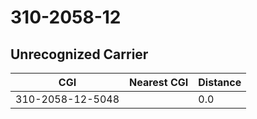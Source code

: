 # 310-2058-12
## Unrecognized Carrier


| CGI | Nearest CGI | Distance |
|-----|-------------|----------|
| 310-2058-12-5048 |  | 0.0 |
